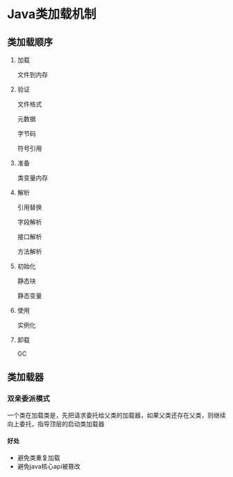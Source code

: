 # Java类加载机制

## 类加载顺序

1. 加载

   文件到内存

2. 验证

   文件格式

   元数据

   字节码

   符号引用

3. 准备

   类变量内存

4. 解析

   引用替换

   字段解析

   接口解析

   方法解析

5. 初始化

   静态块

   静态变量

6. 使用

   实例化

7. 卸载

   GC

## 类加载器

### 双亲委派模式
   一个类在加载类是，先把请求委托给父类的加载器，如果父类还存在父类，则继续向上委托，指导顶层的启动类加载器

#### 好处
- 避免类重复加载
- 避免java核心api被篡改